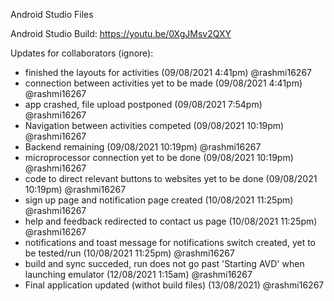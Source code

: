 Android Studio Files

Android Studio Build: https://youtu.be/0XgJMsv2QXY

Updates for collaborators (ignore):
- finished the layouts for activities (09/08/2021 4:41pm) @rashmi16267
- connection between activities yet to be made (09/08/2021 4:41pm) @rashmi16267
- app crashed, file upload postponed (09/08/2021 7:54pm) @rashmi16267
- Navigation between activities competed (09/08/2021 10:19pm) @rashmi16267
- Backend remaining (09/08/2021 10:19pm) @rashmi16267
- microprocessor connection yet to be done (09/08/2021 10:19pm) @rashmi16267
- code to direct relevant buttons to websites yet to be done (09/08/2021 10:19pm) @rashmi16267
- sign up page and notification page created (10/08/2021 11:25pm) @rashmi16267
- help and feedback redirected to contact us page (10/08/2021 11:25pm) @rashmi16267
- notifications and toast message for notifications switch created, yet to be tested/run (10/08/2021 11:25pm) @rashmi16267
- build and sync succeded, run does not go past 'Starting AVD' when launching emulator (12/08/2021 1:15am) @rashmi16267
- Final application updated (withot build files) (13/08/2021) @rashmi16267

